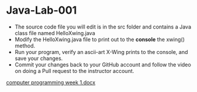 # Java-Lab-001

* The source code file you will edit is in the src folder and contains a Java class file named HelloXwing.java
* Modify the HelloXwing.java file to print out to the **console** the xwing() method.
* Run your program, verify an ascii-art X-Wing prints to the console, and save your changes.
* Commit your changes back to your GitHub account and follow the video on doing a Pull request to the instructor account.

[computer programming week 1.docx](https://github.com/katie820/Java-Lab-001/files/10471342/computer.programming.week.1.docx)
